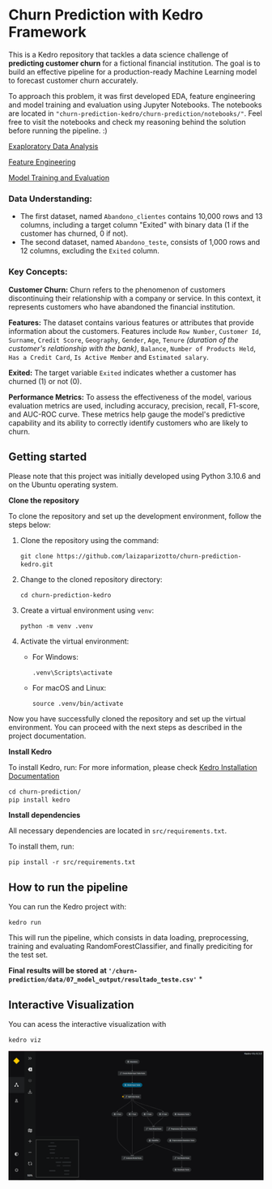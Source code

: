# Churn Prediction with Kedro Framework

This is a Kedro repository that tackles a data science challenge of **predicting customer churn** for a fictional financial institution. The goal is to build an effective pipeline for a production-ready Machine Learning model to forecast customer churn accurately. 

To approach this problem, it was first developed EDA, feature engineering and model training and evaluation using Jupyter Notebooks. The notebooks are located in `"churn-prediction-kedro/churn-prediction/notebooks/"`. Feel free to visit the notebooks and check my reasoning behind the solution before running the pipeline. :)

[Exaploratory Data Analysis](churn-prediction/notebooks/EDA.ipynb)

[Feature Engineering](churn-prediction/notebooks/feature_engineering.ipynb)

[Model Training and Evaluation](churn-prediction/notebooks/model_training.ipynb)


### Data Understanding:
- The first dataset, named `Abandono_clientes` contains 10,000 rows and 13 columns, including a target column "Exited" with binary data (1 if the customer has churned, 0 if not). 
- The second dataset, named `Abandono_teste`, consists of 1,000 rows and 12 columns, excluding the `Exited` column. 

### Key Concepts:
**Customer Churn:** Churn refers to the phenomenon of customers discontinuing their relationship with a company or service. In this context, it represents customers who have abandoned the financial institution.

**Features:** The dataset contains various features or attributes that provide information about the customers. Features include `Row Number`, `Customer Id`, `Surname`, `Credit Score`, `Geography`, `Gender`, `Age`, `Tenure` _(duration of the customer's relationship with the bank)_, `Balance`, `Number of Products Held`, `Has a Credit Card`, `Is Active Member` and `Estimated salary`.

**Exited:** The target variable `Exited` indicates whether a customer has churned (1) or not (0).

**Performance Metrics:** To assess the effectiveness of the model, various evaluation metrics are used, including accuracy, precision, recall, F1-score, and AUC-ROC curve. These metrics help gauge the model's predictive capability and its ability to correctly identify customers who are likely to churn.

## Getting started
Please note that this project was initially developed using Python 3.10.6 and on the Ubuntu operating system. 


**Clone the repository**

To clone the repository and set up the development environment, follow the steps below:

1. Clone the repository using the command:
   ```
   git clone https://github.com/laizaparizotto/churn-prediction-kedro.git
   ```

2. Change to the cloned repository directory:
   ```
   cd churn-prediction-kedro
   ```

3. Create a virtual environment using `venv`:
   ```
   python -m venv .venv
   ```

4. Activate the virtual environment:
   - For Windows:
     ```
     .venv\Scripts\activate
     ```
   - For macOS and Linux:
     ```
     source .venv/bin/activate
     ```

Now you have successfully cloned the repository and set up the virtual environment. You can proceed with the next steps as described in the project documentation.


**Install Kedro**

To install Kedro, run:
For more information, please check [Kedro Installation Documentation](https://docs.kedro.org/en/stable/get_started/install.html)

```
cd churn-prediction/
pip install kedro
```


**Install dependencies**

All necessary dependencies are located in `src/requirements.txt`.

To install them, run:

```
pip install -r src/requirements.txt
```

## How to run the pipeline

You can run the Kedro project with:

```
kedro run
```

This will run the pipeline, which consists in data loading, preprocessing, training and evaluating RandomForestClassifier, and finally prediciting for the test set.

**Final results will be stored at `'/churn-prediction/data/07_model_output/resultado_teste.csv'`**                                     *

## Interactive Visualization

You can acess the interactive visualization with

```
kedro viz
```

![The final pipeline can be seen below:](churn-prediction/docs/pipeline.png)
